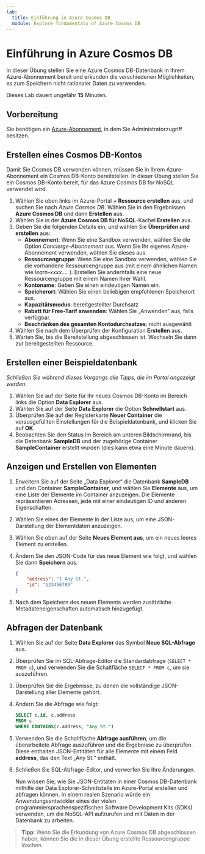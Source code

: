 ```yaml
---
lab:
  title: Einführung in Azure Cosmos DB
  module: Explore fundamentals of Azure Cosmos DB
---
```

# <a name="explore-azure-cosmos-db"></a>Einführung in Azure Cosmos DB

In dieser Übung stellen Sie eine Azure Cosmos DB-Datenbank in Ihrem Azure-Abonnement bereit und erkunden die verschiedenen Möglichkeiten, es zum Speichern nicht rationaler Daten zu verwenden.

Dieses Lab dauert ungefähr **15** Minuten.

## <a name="before-you-start"></a>Vorbereitung

Sie benötigen ein [Azure-Abonnement](https://azure.microsoft.com/free), in dem Sie Administratorzugriff besitzen.

## <a name="create-a-cosmos-db-account"></a>Erstellen eines Cosmos DB-Kontos

Damit Sie Cosmos DB verwenden können, müssen Sie in Ihrem Azure-Abonnement ein Cosmos DB-Konto bereitstellen. In dieser Übung stellen Sie ein Cosmos DB-Konto bereit, für das Azure Cosmos DB for NoSQL verwendet wird.

1. Wählen Sie oben links im Azure-Portal **+ Ressource erstellen** aus, und suchen Sie nach *Azure Cosmos DB*.  Wählen Sie in den Ergebnissen **Azure Cosmos DB** und dann **Erstellen** aus.
1. Wählen Sie in der **Azure Cosmos DB für NoSQL**-Kachel **Erstellen** aus.
1. Geben Sie die folgenden Details ein, und wählen Sie **Überprüfen und erstellen** aus:
    - **Abonnement**: Wenn Sie eine Sandbox verwenden, wählen Sie die Option *Concierge-Abonnement* aus. Wenn Sie Ihr eigenes Azure-Abonnement verwenden, wählen Sie dieses aus.
    - **Ressourcengruppe**: Wenn Sie eine Sandbox verwenden, wählen Sie die vorhandene Ressourcengruppe aus (mit einem ähnlichen Namen wie *learn-xxxx....* ). Erstellen Sie andernfalls eine neue Ressourcengruppe mit einem Namen Ihrer Wahl.
    - **Kontoname**: Geben Sie einen eindeutigen Namen ein.
    - **Speicherort**: Wählen Sie einen beliebigen empfohlenen Speicherort aus.
    - **Kapazitätsmodus**: bereitgestellter Durchsatz
    - **Rabatt für Free-Tarif anwenden**: Wählen Sie „Anwenden“ aus, falls verfügbar.
    - **Beschränken des gesamten Kontodurchsatzes**: nicht ausgewählt
1. Wählen Sie nach dem Überprüfen der Konfiguration **Erstellen** aus.
1. Warten Sie, bis die Bereitstellung abgeschlossen ist. Wechseln Sie dann zur bereitgestellten Ressource.

## <a name="create-a-sample-database"></a>Erstellen einer Beispieldatenbank

*Schließen Sie während dieses Vorgangs alle Tipps, die im Portal angezeigt werden*.

1. Wählen Sie auf der Seite für Ihr neues Cosmos DB-Konto im Bereich links die Option **Data Explorer** aus.
1. Wählen Sie auf der Seite **Data Explorer** die Option **Schnellstart** aus.
1. Überprüfen Sie auf der Registerkarte **Neuer Container** die vorausgefüllten Einstellungen für die Beispieldatenbank, und klicken Sie auf **OK**.
1. Beobachten Sie den Status im Bereich am unteren Bildschirmrand, bis die Datenbank **SampleDB** und der zugehörige Container **SampleContainer** erstellt wurden (dies kann etwa eine Minute dauern).

## <a name="view-and-create-items"></a>Anzeigen und Erstellen von Elementen

1. Erweitern Sie auf der Seite „Data Explorer“ die Datenbank **SampleDB** und den Container **SampleContainer**, und wählen Sie **Elemente** aus, um eine Liste der Elemente im Container anzuzeigen. Die Elemente repräsentieren Adressen, jede mit einer eindeutigen ID und anderen Eigenschaften.
1. Wählen Sie eines der Elemente in der Liste aus, um eine JSON-Darstellung der Elementdaten anzuzeigen.
1. Wählen Sie oben auf der Seite **Neues Element aus**, um ein neues leeres Element zu erstellen.
1. Ändern Sie den JSON-Code für das neue Element wie folgt, und wählen Sie dann **Speichern** aus.

    ```json
    {
        "address": "1 Any St.",
        "id": "123456789"
    }
    ```

1. Nach dem Speichern des neuen Elements werden zusätzliche Metadateneigenschaften automatisch hinzugefügt.

## <a name="query-the-database"></a>Abfragen der Datenbank

1. Wählen Sie auf der Seite **Data Explorer** das Symbol **Neue SQL-Abfrage** aus.
1. Überprüfen Sie im SQL-Abfrage-Editor die Standardabfrage (`SELECT * FROM c`), und verwenden Sie die Schaltfläche `SELECT * FROM c`, um sie auszuführen.
1. Überprüfen Sie die Ergebnisse, zu denen die vollständige JSON-Darstellung aller Elemente gehört.
1. Ändern Sie die Abfrage wie folgt:

    ```sql
    SELECT c.id, c.address
    FROM c
    WHERE CONTAINS(c.address, "Any St.")
    ```

1. Verwenden Sie die Schaltfläche **Abfrage ausführen**, um die überarbeitete Abfrage auszuführen und die Ergebnisse zu überprüfen. Diese enthalten JSON-Entitäten für alle Elemente mit einem Feld **address**, das den Text „Any St.“ enthält.
1. Schließen Sie SQL-Abfrage-Editor, und verwerfen Sie Ihre Änderungen.

    Nun wissen Sie, wie Sie JSON-Entitäten in einer Cosmos DB-Datenbank mithilfe der Data Explorer-Schnittstelle im Azure-Portal erstellen und abfragen können. In einem realen Szenario würde ein Anwendungsentwickler eines der vielen programmiersprachenspezifischen Software Development Kits (SDKs) verwenden, um die NoSQL-API aufzurufen und mit Daten in der Datenbank zu arbeiten.

> **Tipp**: Wenn Sie die Erkundung von Azure Cosmos DB abgeschlossen haben, können Sie die in dieser Übung erstellte Ressourcengruppe löschen.
